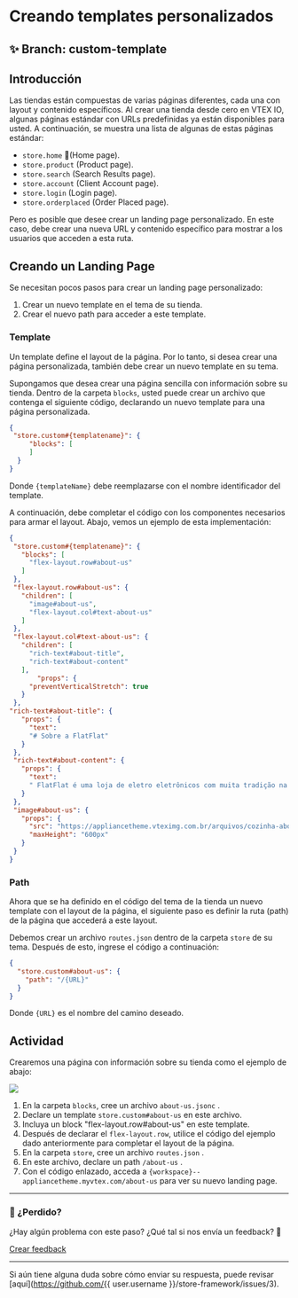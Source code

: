 # Creando templates personalizados

## :sparkles: **Branch:** custom-template

## Introducción

Las tiendas están compuestas de varias páginas diferentes, cada una con layout y contenido específicos. Al crear una tienda desde cero en VTEX IO, algunas páginas estándar con URLs predefinidas ya están disponibles para usted. A continuación, se muestra una lista de algunas de estas páginas estándar:

- `store.home` (Home page).
- `store.product` (Product page).
- `store.search` (Search Results page).
- `store.account` (Client Account page).
- `store.login` (Login page).
- `store.orderplaced` (Order Placed page).

Pero es posible que desee crear un landing page personalizado. En este caso, debe crear una nueva URL y contenido específico para mostrar a los usuarios que acceden a esta ruta.

## Creando un Landing Page

Se necesitan pocos pasos para crear un landing page personalizado:

1. Crear un nuevo template en el tema de su tienda.
2. Crear el nuevo path para acceder a este template.

### Template

Un template define el layout de la página. Por lo tanto, si desea crear una página personalizada, también debe crear un nuevo template en su tema.

Supongamos que desea crear una página sencilla con información sobre su tienda. Dentro de la carpeta `blocks`,  usted puede crear un archivo que contenga el siguiente código, declarando un nuevo template para una página personalizada.

```json
{
 "store.custom#{templatename}": {
     "blocks": [
     ]
  }
}
```

Donde `{templateName}` debe reemplazarse con el nombre identificador del template.

A continuación, debe completar el código con los componentes necesarios para armar el layout. Abajo, vemos un ejemplo de esta implementación:

```json
{
 "store.custom#{templatename}": {
   "blocks": [
     "flex-layout.row#about-us"
   ]
 },
 "flex-layout.row#about-us": {
   "children": [
     "image#about-us",
     "flex-layout.col#text-about-us"
   ]
 },
 "flex-layout.col#text-about-us": {
   "children": [
     "rich-text#about-title",
     "rich-text#about-content"
   ],
       "props": {
     "preventVerticalStretch": true
   }
 },
"rich-text#about-title": {
   "props": {
     "text":
     "# Sobre a FlatFlat"
   }
 },
 "rich-text#about-content": {
   "props": {
     "text":
     " FlatFlat é uma loja de eletro eletrônicos com muita tradição na fabricação de itens modernos e vintage. Nosso objetivo é criar eletrodomésticos que tornem as casas dos nossos clientes interessantes, independente do estilo. Com apenas 2 meses de história, já somos a loja com os produtos mais bonitos de toda a VTEX. Estamos construindo o nosso site nesse momento com o intuito de dar ao nosso cliente uma experiência memorável com a nossa marca!"
   }
 },
 "image#about-us": {
   "props": {
     "src": "https://appliancetheme.vteximg.com.br/arquivos/cozinha-about-us.png",
     "maxHeight": "600px"
   }
 }
}
```

### Path

Ahora que se ha definido en el código del tema de la tienda un nuevo template con el layout de la página, el siguiente paso es definir la ruta (path) de la página que accederá a este layout.

Debemos crear un archivo `routes.json` dentro de la carpeta  `store` de su tema. Después de esto, ingrese el código a continuación:

```json
{
  "store.custom#about-us": {
    "path": "/{URL}"
  }
}
```

Donde `{URL}` es el nombre del camino deseado.

## Actividad

Crearemos una página con información sobre su tienda como el ejemplo de abajo:

![](https://appliancetheme.vteximg.com.br/arquivos/about-us-activity.png)

1. En la carpeta `blocks`, cree un archivo `about-us.jsonc` .
2. Declare un template `store.custom#about-us` en este archivo.
3. Incluya un block "flex-layout.row#about-us" en este template.
4. Después de declarar el `flex-layout.row`, utilice el código del ejemplo dado anteriormente para completar el layout de la página.
5. En la carpeta `store`, cree un archivo `routes.json` .
6. En este archivo, declare un path `/about-us` .
7. Con el código enlazado, acceda a `{workspace}--appliancetheme.myvtex.com/about-us` para ver su nuevo landing page.

---

### :no_entry_sign: ¿Perdido? 

¿Hay algún problema con este paso? ¿Qué tal si nos envía un feedback? :pray:

[Crear feedback](https://docs.google.com/forms/d/e/1FAIpQLSeaWrm0Hogm-txm5Ww6mUa68eDuE3WnpFjUSVJ3Wi3dnmCb7A/viewform?usp=pp_url&entry.1784529524=Criando+templates+customizados) 

----

Si aún tiene alguna duda sobre cómo enviar su respuesta, puede revisar [aquí](https://github.com/{{ user.username }}/store-framework/issues/3).
